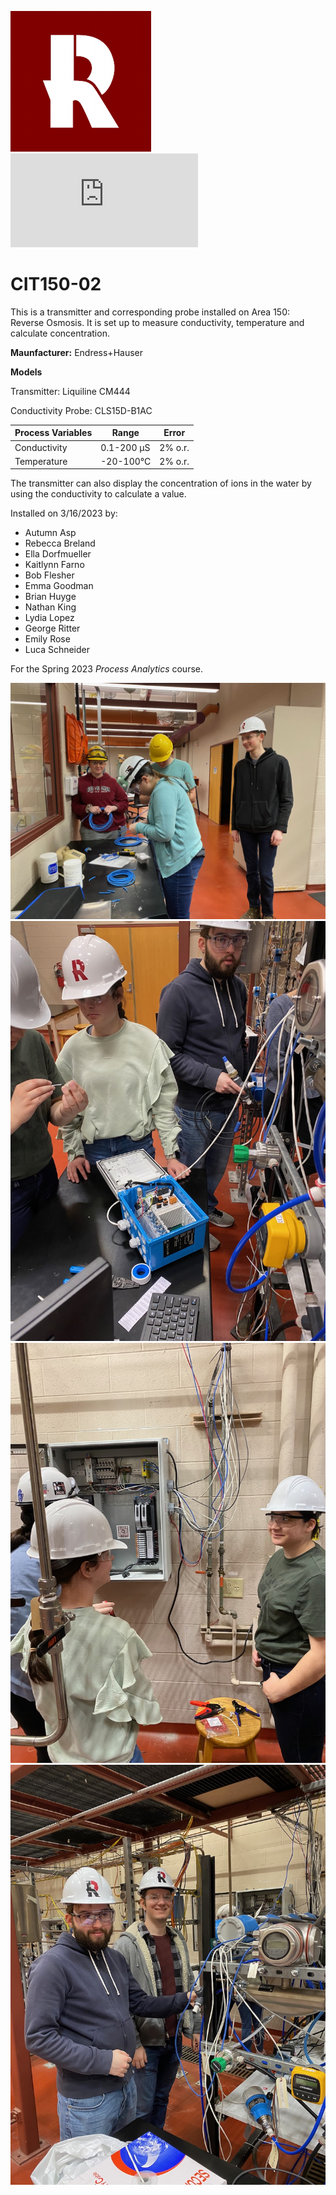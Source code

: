 ![RHIT Logo](https://github.com/henthornlab/CIT150-02/blob/main/RHITlogo.png?raw=true)
![](https://github.com/henthornlab/CIT150-02/blob/main/README.md#cit150-02)
# CIT150-02
This is a transmitter and corresponding probe installed on Area 150: Reverse Osmosis. It is set up to measure conductivity, temperature and calculate concentration.

**Maunfacturer:** Endress+Hauser

**Models**

Transmitter: Liquiline CM444

Conductivity Probe: CLS15D-B1AC

| Process Variables | Range | Error |
| ----------- | ----------- | ----------- |
| Conductivity | 0.1-200 μS | 2% o.r. |
| Temperature | -20-100°C | 2% o.r. |

The transmitter can also display the concentration of ions in the water by using the conductivity to calculate a value.

Installed on 3/16/2023 by:
* Autumn Asp
* Rebecca Breland
* Ella Dorfmueller
* Kaitlynn Farno
* Bob Flesher
* Emma Goodman
* Brian Huyge
* Nathan King
* Lydia Lopez
* George Ritter
* Emily Rose
* Luca Schneider

For the Spring 2023 *Process Analytics* course.

![Students wiring Ethernet cables](https://github.com/henthornlab/CIT150-02/blob/main/cit150-02-install-4.jpeg?raw=true)
![Students wiring the transmitter](https://github.com/henthornlab/CIT150-02/blob/main/cit150-02-install-6.jpeg?raw=true)
![Students plugging the device into the control system](https://github.com/henthornlab/CIT150-02/blob/main/cit150-02-install-3.jpeg?raw=true)
![Students altering the plumbing to install the new probe](https://github.com/henthornlab/CIT150-02/blob/main/cit150-02-install-1.jpeg?raw=true)
![]()
